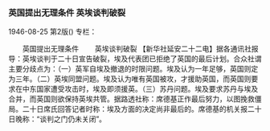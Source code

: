 ### 英国提出无理条件  英埃谈判破裂

1946-08-25
第2版()
专栏：

　　英国提出无理条件
　　英埃谈判破裂
    【新华社延安二十二电】据各通讯社报导：英埃谈判于二十日宣告破裂，埃及代表团已拒绝了英国的最后计划。合众社谓主要分歧点为：（一）英军自埃及撤退的时限问题。埃及认为一年足够，英国则定为三年。（二）英埃同盟问题。埃及认为唯有英国被攻，才援助英国，而英国则要求在中东国家遭受攻击时，埃及即须援英。（三）苏丹问题。埃及要求苏丹与埃及合并，而英国则欲保持英埃共管。据路透社称：席德基正作最后努力，以图挽救僵局。二十日席氏回答记者时称：埃及方面的决定尚非最后的。席德基的机关报二十日晚称：“谈判之门仍未关闭”。
